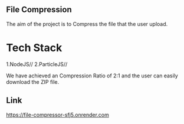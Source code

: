 ## File Compression

The aim of the project is to Compress the file that the user upload.</br>
# Tech Stack</br>
1.NodeJS//
2.ParticleJS//

We have achieved an Compression Ratio of 2:1 and the user can easily download the ZIP file.

## Link
https://file-compressor-sfj5.onrender.com
